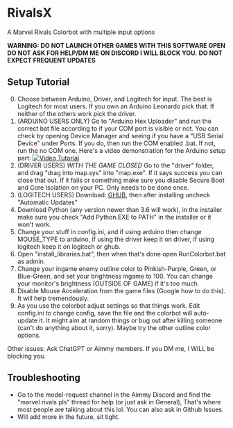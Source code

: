 # RivalsX

A Marvel Rivals Colorbot with multiple input options

**WARNING: DO NOT LAUNCH OTHER GAMES WITH THIS SOFTWARE OPEN**
**DO NOT ASK FOR HELP/DM ME ON DISCORD I WILL BLOCK YOU.**
**DO NOT EXPECT FREQUENT UPDATES**

## Setup Tutorial
0. Choose between Arduino, Driver, and Logitech for input. The best is Logitech for most users. If you own an Arduino Leonardo pick that. If neither of the others work pick the driver.
1. (ARDUINO USERS ONLY) Go to "Arduino Hex Uploader" and run the correct bat file according to if your COM port is visible or not. You can check by opening Device Manager and seeing if you have a "USB Serial Device" under Ports. If you do, then run the COM enabled .bat. If not, run the no COM one. Here's a video demonstration for the Arduino setup part: [![Video Tutorial](https://img.youtube.com/vi/1aRrjKzYCG0/0.jpg)](https://www.youtube.com/watch?v=1aRrjKzYCG0)
1. (DRIVER USERS) *WITH THE GAME CLOSED* Go to the "driver" folder, and drag "drag into map.sys" into "map.exe". If it says success you can close that out. 
If it fails or something make sure you disable Secure Boot and Core Isolation on your PC. Only needs to be done once.
1. (LOGITECH USERS) Download: [GHUB](https://download01.logi.com/web/ftp/pub/techsupport/gaming/lghub_installer_2021.3.5164.exe), then after installing uncheck "Automatic Updates"
2. Download Python (any version newer than 3.6 will work), in the installer make sure you check "Add Python.EXE to PATH" in the installer or it won't work.
3. Change your stuff in config.ini, and if using arduino then change MOUSE_TYPE to arduino, if using the driver keep it on driver, if using logitech keep it on logitech or ghub.
4. Open "install_libraries.bat", then when that's done open RunColorbot.bat as admin.
5. Change your ingame enemy outline color to Pinkish-Purple, Green, or Blue-Green, and set your brightness ingame to 100. You can change your monitor's brightness (OUTSIDE OF GAME) if it's too much.
6. Disable Mouse Acceleration from the game files (Google how to do this). It will help tremendously.
7. As you use the colorbot adjust settings so that things work. Edit config.ini to change config, save the file and the colorbot will auto-update it. 
It might aim at random things or bug out after killing someone (can't do anything about it, sorry). Maybe try the other outline color options.

Other issues: Ask ChatGPT or Aimmy members. If you DM me, I WILL be blocking you.

## Troubleshooting
- Go to the model-request channel in the Aimmy Discord and find the "marvel rivals pls" thread for help (or just ask in General), That's where most people are talking about this lol. You can also ask in Github Issues.
- Will add more in the future, sit tight.

